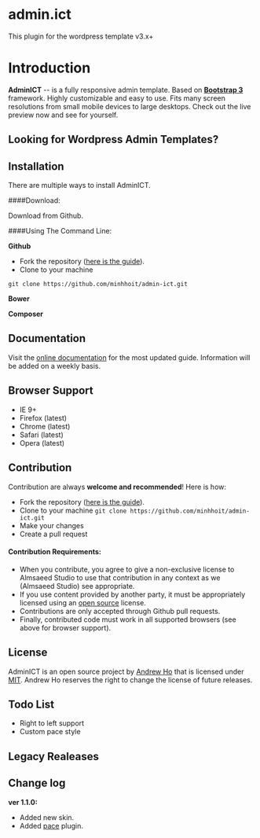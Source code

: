 # admin.ict
This plugin for the wordpress template v3.x+

Introduction
============

**AdminICT** -- is a fully responsive admin template. Based on **[Bootstrap 3](https://github.com/twbs/bootstrap)** framework. Highly customizable and easy to use. Fits many screen resolutions from small mobile devices to large desktops. Check out the live preview now and see for yourself.

Looking for Wordpress Admin Templates?
------------------------------

Installation
------------
There are multiple ways to install AdminICT.

####Download:

Download from Github.

####Using The Command Line:

**Github**

- Fork the repository ([here is the guide](https://help.github.com/articles/fork-a-repo/)).
- Clone to your machine
```
git clone https://github.com/minhhoit/admin-ict.git
```

**Bower**

**Composer**

Documentation
-------------
Visit the [online documentation](http://vungtauict.com) for the most
updated guide. Information will be added on a weekly basis.

Browser Support
---------------
- IE 9+
- Firefox (latest)
- Chrome (latest)
- Safari (latest)
- Opera (latest)

Contribution
------------
Contribution are always **welcome and recommended**! Here is how:

- Fork the repository ([here is the guide](https://help.github.com/articles/fork-a-repo/)).
- Clone to your machine ```git clone https://github.com/minhhoit/admin-ict.git```
- Make your changes
- Create a pull request

#### Contribution Requirements:

- When you contribute, you agree to give a non-exclusive license to Almsaeed Studio to use that contribution in any context as we (Almsaeed Studio) see appropriate.
- If you use content provided by another party, it must be appropriately licensed using an [open source](http://opensource.org/licenses) license.
- Contributions are only accepted through Github pull requests.
- Finally, contributed code must work in all supported browsers (see above for browser support).

License
-------
AdminICT is an open source project by [Andrew Ho](https://vungtauict.com) that is licensed under [MIT](http://opensource.org/licenses/MIT). Andrew Ho
reserves the right to change the license of future releases.

Todo List
---------
- Right to left support
- Custom pace style

Legacy Realeases
----------------

Change log
----------
**ver 1.1.0:**

- Added new skin.
- Added [pace](https://github.com/minhhoit "pace") plugin.

